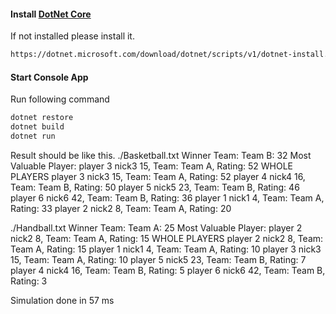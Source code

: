 #### Install [DotNet Core](https://dotnet.microsoft.com/en-us/download/dotnet/scripts)
If not installed please install it.
```bash
https://dotnet.microsoft.com/download/dotnet/scripts/v1/dotnet-install.sh
```

#### Start Console App
Run following command
```bash
dotnet restore
dotnet build
dotnet run
```

Result should be like this.
./Basketball.txt
Winner Team: Team B: 32
Most Valuable Player: player 3 nick3 15, Team: Team A, Rating: 52
WHOLE PLAYERS
player 3 nick3 15, Team: Team A, Rating: 52
player 4 nick4 16, Team: Team B, Rating: 50
player 5 nick5 23, Team: Team B, Rating: 46
player 6 nick6 42, Team: Team B, Rating: 36
player 1 nick1 4, Team: Team A, Rating: 33
player 2 nick2 8, Team: Team A, Rating: 20

./Handball.txt
Winner Team: Team A: 25
Most Valuable Player: player 2 nick2 8, Team: Team A, Rating: 15
WHOLE PLAYERS
player 2 nick2 8, Team: Team A, Rating: 15
player 1 nick1 4, Team: Team A, Rating: 10
player 3 nick3 15, Team: Team A, Rating: 10
player 5 nick5 23, Team: Team B, Rating: 7
player 4 nick4 16, Team: Team B, Rating: 5
player 6 nick6 42, Team: Team B, Rating: 3

Simulation done in 57 ms